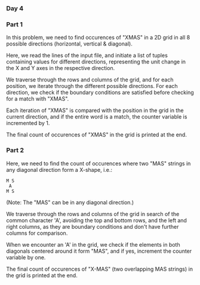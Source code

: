 ### Day 4

### Part 1

In this problem, we need to find occurences of "XMAS" in a 2D grid in all 8 possible directions (horizontal, vertical & diagonal).

Here, we read the lines of the input file, and initiate a list of tuples containing values for different directions, representing the unit change in the X and Y axes in the respective direction.

We traverse through the rows and columns of the grid, and for each position, we iterate through the different possible directions. For each direction, we check if the boundary conditions are satisfied before checking for a match with "XMAS".

Each iteration of "XMAS" is compared with the position in the grid in the current direction, and if the entire word is a match, the counter variable is incremented by 1.

The final count of occurences of "XMAS" in the grid is printed at the end.

### Part 2

Here, we need to find the count of occurences where two "MAS" strings in any diagonal direction form a X-shape, i.e.:

```
M S
 A
M S
```

(Note: The "MAS" can be in any diagonal direction.)

We traverse through the rows and columns of the grid in search of the common character 'A', avoiding the top and bottom rows, and the left and right columns, as they are boundary conditions and don't have further columns for comparison.

When we encounter an 'A' in the grid, we check if the elements in both diagonals centered around it form "MAS", and if yes, increment the counter variable by one.

The final count of occurences of "X-MAS" (two overlapping MAS strings) in the grid is printed at the end.
